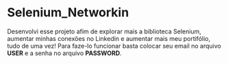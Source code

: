 # Selenium_Networkin
Desenvolvi esse projeto afim de explorar mais a biblioteca Selenium, aumentar minhas conexões no Linkedin e aumentar mais meu portifólio, tudo de uma vez! Para
faze-lo funcionar basta colocar seu email no arquivo <b>USER</b> e a senha no arquivo <b>PASSWORD</b>.

